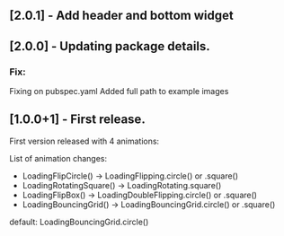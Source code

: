## [2.0.1] - Add header and bottom widget

## [2.0.0] - Updating package details.

### Fix: 
Fixing on pubspec.yaml
Added full path to example images


## [1.0.0+1] - First release.

First version released with 4 animations:

List of animation changes:

- LoadingFlipCircle() -> LoadingFlipping.circle() or .square()
- LoadingRotatingSquare() -> LoadingRotating.square()
- LoadingFlipBox() -> LoadingDoubleFlipping.circle() or .square()
- LoadingBouncingGrid() -> LoadingBouncingGrid.circle() or .square()

default: LoadingBouncingGrid.circle() 
